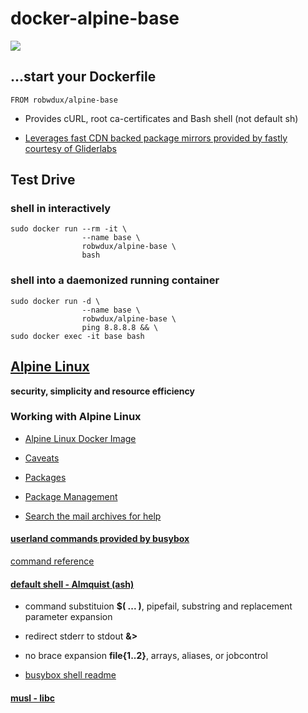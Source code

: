 # docker-alpine-base

[![](https://badge.imagelayers.io/robwdux/docker-alpine-base:latest.svg)](https://imagelayers.io/?images=robwdux/docker-alpine-base:latest 'Get your own badge on imagelayers.io')

## ...start your Dockerfile

```shell
FROM robwdux/alpine-base
```

+ Provides cURL, root ca-certificates and Bash shell (not default sh)

+ [Leverages fast CDN backed package mirrors provided by fastly courtesy of Gliderlabs](http://gliderlabs.com/blog/2015/09/23/fastly-cdn-speeds-up-alpine-package-installs/)

## Test Drive

### shell in interactively
```shell
sudo docker run --rm -it \
                --name base \
                robwdux/alpine-base \
                bash
```
### shell into a daemonized running container
```shell
sudo docker run -d \
                --name base \
                robwdux/alpine-base \
                ping 8.8.8.8 && \
sudo docker exec -it base bash
```

## [Alpine Linux](http://alpinelinux.org/)

**security, simplicity and resource efficiency**

### Working with Alpine Linux

+ [Alpine Linux Docker Image](http://gliderlabs.viewdocs.io/docker-alpine/)

+ [Caveats](http://gliderlabs.viewdocs.io/docker-alpine/caveats/)

+ [Packages](https://pkgs.alpinelinux.org/packages)

+ [Package Management](http://wiki.alpinelinux.org/wiki/Alpine_Linux_package_management)

+ [Search the mail archives for help](http://lists.alpinelinux.org/)

#### [userland commands provided by busybox](http://www.busybox.net/downloads/BusyBox.html)

[command reference](http://www.busybox.net/downloads/BusyBox.html)

#### [default shell - Almquist (ash)](http://www.in-ulm.de/~mascheck/various/ash/#busybox)

+ command substituion **$( ... )**, pipefail, substring and replacement parameter expansion

+ redirect stderr to stdout **&>**

+ no brace expansion **file{1..2}**, arrays, aliases, or jobcontrol

+ [busybox shell readme](http://git.busybox.net/busybox/tree/shell/README)

#### [musl - libc](http://www.musl-libc.org/)
